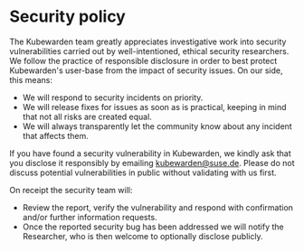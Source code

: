 # Security policy

The Kubewarden team greatly appreciates investigative work into security vulnerabilities carried out by well-intentioned, ethical security researchers. We follow the practice of responsible disclosure in order to best protect Kubewarden's user-base from the impact of security issues. On our side, this means:

- We will respond to security incidents on priority.
- We will release fixes for issues as soon as is practical, keeping in mind that not all risks are created equal.
- We will always transparently let the community know about any incident that affects them.

If you have found a security vulnerability in Kubewarden, we kindly ask that you disclose it responsibly by emailing [kubewarden@suse.de](mailto:kubewarden@suse.de). Please do not discuss potential vulnerabilities in public without validating with us first.

On receipt the security team will:

- Review the report, verify the vulnerability and respond with confirmation and/or further information requests.
- Once the reported security bug has been addressed we will notify the Researcher, who is then welcome to optionally disclose publicly.
